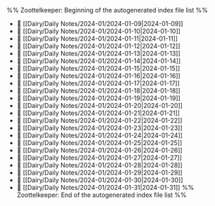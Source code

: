 %% Zoottelkeeper: Beginning of the autogenerated index file list  %%
- 📄 [[Dairy/Daily Notes/2024-01/2024-01-09|2024-01-09]]
- 📄 [[Dairy/Daily Notes/2024-01/2024-01-10|2024-01-10]]
- 📄 [[Dairy/Daily Notes/2024-01/2024-01-11|2024-01-11]]
- 📄 [[Dairy/Daily Notes/2024-01/2024-01-12|2024-01-12]]
- 📄 [[Dairy/Daily Notes/2024-01/2024-01-13|2024-01-13]]
- 📄 [[Dairy/Daily Notes/2024-01/2024-01-14|2024-01-14]]
- 📄 [[Dairy/Daily Notes/2024-01/2024-01-15|2024-01-15]]
- 📄 [[Dairy/Daily Notes/2024-01/2024-01-16|2024-01-16]]
- 📄 [[Dairy/Daily Notes/2024-01/2024-01-17|2024-01-17]]
- 📄 [[Dairy/Daily Notes/2024-01/2024-01-18|2024-01-18]]
- 📄 [[Dairy/Daily Notes/2024-01/2024-01-19|2024-01-19]]
- 📄 [[Dairy/Daily Notes/2024-01/2024-01-20|2024-01-20]]
- 📄 [[Dairy/Daily Notes/2024-01/2024-01-21|2024-01-21]]
- 📄 [[Dairy/Daily Notes/2024-01/2024-01-22|2024-01-22]]
- 📄 [[Dairy/Daily Notes/2024-01/2024-01-23|2024-01-23]]
- 📄 [[Dairy/Daily Notes/2024-01/2024-01-24|2024-01-24]]
- 📄 [[Dairy/Daily Notes/2024-01/2024-01-25|2024-01-25]]
- 📄 [[Dairy/Daily Notes/2024-01/2024-01-26|2024-01-26]]
- 📄 [[Dairy/Daily Notes/2024-01/2024-01-27|2024-01-27]]
- 📄 [[Dairy/Daily Notes/2024-01/2024-01-28|2024-01-28]]
- 📄 [[Dairy/Daily Notes/2024-01/2024-01-29|2024-01-29]]
- 📄 [[Dairy/Daily Notes/2024-01/2024-01-30|2024-01-30]]
- 📄 [[Dairy/Daily Notes/2024-01/2024-01-31|2024-01-31]]
%% Zoottelkeeper: End of the autogenerated index file list  %%
